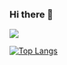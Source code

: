 ### Hi there 👋

![](https://komarev.com/ghpvc/?username=chamo112&color=BC698F&style=for-the-badge)


[![Top Langs](https://github-readme-stats.vercel.app/api/top-langs/?username=chamo112&theme=synthwave)](https://github.com/chamo112/github-readme-stats)
<!--
**chamo112/chamo112** is a ✨ _special_ ✨ repository because its `README.md` (this file) appears on your GitHub profile.

Here are some ideas to get you started:

- 🔭 I’m currently working on ...
- 🌱 I’m currently learning ...
- 👯 I’m looking to collaborate on ...
- 🤔 I’m looking for help with ...
- 💬 Ask me about ...
- 📫 How to reach me: ...
- 😄 Pronouns: ...
- ⚡ Fun fact: ...
-->
